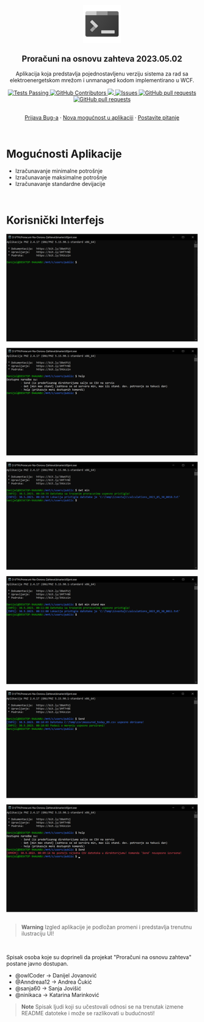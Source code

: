 <p align="center">
 <img width="100px" src="https://raw.githubusercontent.com/owlCoder/public_api_buckets/vp/logo.png" align="center" alt="GitHub Readme Stats" />
 <h2 align="center">Proračuni na osnovu zahteva 2023.05.02</h2>
 <p align="center">Aplikacija koja predstavlja pojednostavljenu verziju sistema za rad sa elektroenergetskom mrežom i unmanaged kodom implementirano u WCF.</p>
</p>
  <p align="center">
    <a href="https://github.com/owlCoder/Content-Managment-System/actions">
      <img alt="Tests Passing" src="https://github.com/anuraghazra/github-readme-stats/workflows/Test/badge.svg" />
    </a>
    <a href="https://github.com/owlCoder/cache-cms/graphs/contributors">
      <img alt="GitHub Contributors" src="https://img.shields.io/github/contributors/owlCoder/Content-Managment-System" />
    </a>
    <a href="https://codecov.io/gh/owlCoder/cms">
      <img src="https://camo.githubusercontent.com/6ef37dcea5bd735bd79e9f3909739e07573aa9e5011e6217b0059f940959b752/68747470733a2f2f696d672e736869656c64732e696f2f62616467652f436f7665726167652d39362532352d627269676874677265656e2e737667" />
    </a>
    <a href="https://github.com/owlCoder/cms/issues">
      <img alt="Issues" src="https://img.shields.io/github/issues/owlCoder/Content-Managment-System?color=0088ff" />
    </a>
    <a href="https://github.com/owlCoder/cms/pulls">
      <img alt="GitHub pull requests" src="https://img.shields.io/github/issues-pr/owlCoder/Content-Managment-System?color=0088ff" />
    </a>
     <a href="https://github.com/owlCoder/cms/pulls">
      <img alt="GitHub pull requests" src="https://codeclimate.com/github/dwyl/esta/badges/gpa.svg" />
    </a>
    <br />
    <br />
  </p>

  <p align="center">
    <a href="https://github.com/owlCoder/Content-Managment-System/issues/new/choose">Prijava Bug-a</a>
    ·
    <a href="https://github.com/owlCoder/Content-Managment-System/issues/new/choose">Nova mogućnost u aplikaciji</a>
    ·
    <a href="https://github.com/owlCoder/Content-Managment-System/discussions">Postavite pitanje</a>
  </p>
  <br />
</p>

# Mogućnosti Aplikacije

-   Izračunavanje minimalne potrošnje
-   Izračunavanje maksimalne potrošnje
-   Izračunavanje standardne devijacije

<p><br /></p>

# Korisnički Interfejs

<img src="https://raw.githubusercontent.com/owlCoder/public_api_buckets/vp/pnz/main_w.png" align="center" alt="Image" /><br/><br/>
<img src="https://raw.githubusercontent.com/owlCoder/public_api_buckets/vp/pnz/help_w.png" align="center" alt="Image" /><br/><br/>
<img src="https://raw.githubusercontent.com/owlCoder/public_api_buckets/vp/pnz/get_min_w.png" align="center" alt="Image" /><br/><br/>
<img src="https://raw.githubusercontent.com/owlCoder/public_api_buckets/vp/pnz/get_multi_w.png" align="center" alt="Image" /><br/><br/>
<img src="https://raw.githubusercontent.com/owlCoder/public_api_buckets/vp/pnz/send_w.png" align="center" alt="Image" /><br/><br/>
<img src="https://raw.githubusercontent.com/owlCoder/public_api_buckets/vp/pnz/send_err.png" align="center" alt="Image" /><br/><br/>

> **Warning**
> Izgled aplikacije je podložan promeni i predstavlja trenutnu ilustraciju UI!

<p><br /></p>


Spisak osoba koje su doprineli da projekat "Proračuni na osnovu zahteva" postane javno dostupan.

- @owlCoder    -> Danijel Jovanović
- @Anndreaa12  -> Andrea Čukić
- @sanja60     -> Sanja Jovišić
- @ninikaca    -> Katarina Marinković

> **Note**
> Spisak ljudi koji su učestovali odnosi se na trenutak izmene README datoteke i može se razlikovati u budućnosti!

